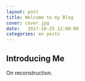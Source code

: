 ```yaml
---
layout: post
title: Welcome to my Blog
cover: cover.jpg
date:   2017-10-25 12:00:00
categories: en posts
---
```


## Introducing Me

On reconstruction.
